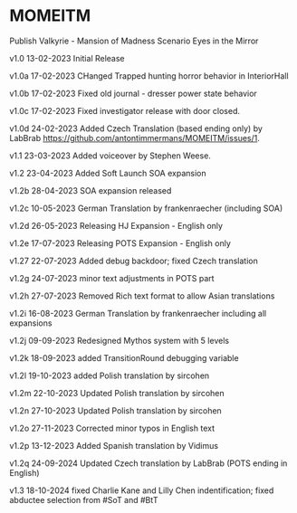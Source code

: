# MOMEITM
 Publish Valkyrie - Mansion of Madness Scenario Eyes in the Mirror

v1.0 13-02-2023 Initial Release

v1.0a 17-02-2023 CHanged Trapped hunting horror behavior in InteriorHall

v1.0b 17-02-2023 Fixed old journal - dresser power state behavior

v1.0c 17-02-2023 Fixed investigator release with door closed.

v1.0d 24-02-2023 Added Czech Translation (based ending only) by LabBrab https://github.com/antontimmermans/MOMEITM/issues/1.

v1.1 23-03-2023 Added voiceover by Stephen Weese.

v1.2 23-04-2023 Added Soft Launch SOA expansion

v1.2b 28-04-2023 SOA expansion released

v1.2c 10-05-2023 German Translation by frankenraecher (including SOA)

v1.2d 26-05-2023 Releasing HJ Expansion - English only

v1.2e 17-07-2023 Releasing POTS Expansion - English only

v1.27 22-07-2023 Added debug backdoor; fixed Czech translation

v1.2g 24-07-2023 minor text adjustments in POTS part

v1.2h 27-07-2023 Removed Rich text format to allow Asian translations

v1.2i 16-08-2023 German Translation by frankenraecher including all expansions

v1.2j 09-09-2023 Redesigned Mythos system with 5 levels

v1.2k 18-09-2023 added TransitionRound debugging variable

v1.2l 19-10-2023 added Polish translation by sircohen

v1.2m 22-10-2023 Updated Polish translation by sircohen

v1.2n 27-10-2023 Updated Polish translation by sircohen

v1.2o 27-11-2023 Corrected minor typos in English text

v1.2p 13-12-2023 Added Spanish translation by Vidimus

v1.2q 24-09-2024 Updated Czech translation by LabBrab (POTS ending in English)

v1.3  18-10-2024 fixed Charlie Kane and Lilly Chen indentification; fixed abductee selection from #SoT and #BtT
